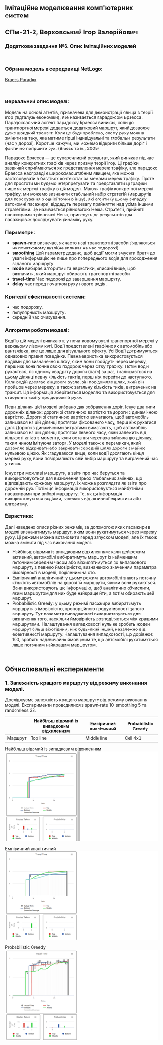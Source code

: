 ## Імітаційне моделювання комп'ютерних систем
## СПм-21-2, **Верховський Ігор Валерійович**
### Додаткове завдання №**6**. Опис імітаційних моделей

<br>

### Обрана модель в середовищі NetLogo:
[Braess Paradox](http://www.netlogoweb.org/launch#http://www.netlogoweb.org/assets/modelslib/Sample%20Models/Social%20Science/Economics/Braess%20Paradox.nlogo)

<br>

### Вербальний опис моделі:
Модель на основі агентів, призначена для демонстрації явища з теорії ігор (підгалузь економіки), яке називається парадоксом Браесса. Парадоксальний аспект парадоксу Браесса виникає, коли до транспортної мережі додається додатковий маршрут, який дозволяє дуже швидкий транзит. Коли це буде зроблено, схему руху можна змінити на таку, яка матиме гірші індивідуальні та глобальні результати (час у дорозі). Коротше кажучи, ми можемо відкрити більше доріг і фактично погіршити рух. (Braess та ін., 2005)

Парадокс Браесса — це суперечливий результат, який виникає під час аналізу конкретних графіків через призму теорії ігор. Ці графіки зазвичай сприймаються як представлення мереж трафіку, але парадокс Браесса насправді є широкомасштабним явищем, яке можна застосовувати в багатьох контекстах за межами мереж трафіку. Проте для простоти ми будемо інтерпретувати та представляти ці графіки лише як мережі трафіку в цій моделі. Маючи графік конкретної мережі трафіку, ми можемо визначити стабільний набір стратегій (маршрутів для пересування з однієї точки в іншу), які агенти (у цьому випадку автономні пасажири) віддадуть перевагу прийняттю над усіма іншими стратегіями. Це називається рівновагою Неша. Стратегії, прийняті пасажирами в рівновазі Неша, приведуть до результатів для пасажирів.ж досліджувати динаміку руху. 

### Параметри:
- **spawn-rate** визначає, як часто нові транспортні засоби з’являються на початковому вузлі(не впливає на час подорожі)
- **smoothing** Цей параметр додано, щоб водії могли змусити брати до уваги інформацію не лише про попереднього водія для проходження заданого маршруту
- **mode** вибирає алгоритми та евристики, описані вище, щоб визначити, який маршрут обирають транспортні засоби.
- **travel-time** Час подорожі до завершення маршруту.
- **delay** час перед початком руху нового водія.


### Критерії ефективності системи:
- час подорожу.
- популярнысть маршруту .
- середній час очикування.

### Алгоритм роботи моделі:

Водії в цій моделі виникають у початковому вузлі транспортної мережі у верхньому лівому куті. Водії представлені графічно як автомобіль або вантажівка, але це лише для візуального ефекту. Усі Водії дотримуються однакових правил поведінки. Певна евристика використовується водіями для визначення шляху, яким вони пройдуть через мережу, перш ніж вона почне свою подорож через сітку трафіку. Потім водій рухається, по одному квадрату дороги (патч) за раз, і залишається на цьому ділянці певну кількість тактів, перш ніж перейти до наступного. Коли водій досягає кінцевого вузла, він повідомляє шлях, який він пройшов через мережу, а також загальну кількість тиків, витрачених на транзит. Ця інформація зберігається моделлю та використовується для створення «звіту про дорожній рух».

Певні ділянки цієї моделі вибрано для зображення доріг. Існує два типи дорожніх ділянок: дороги зі статичною вартістю та дороги з динамічною вартістю. Дороги зі статичною вартістю вимагають, щоб автомобіль залишався на цій ділянці протягом фіксованого часу, перш ніж рухатися далі. Дороги з динамічними витратами вимагають, щоб автомобіль залишався на цій ділянці протягом певного часу, який залежить від кількості кліків з моменту, коли остання черепаха зайняла цю ділянку, таким чином імітуючи затори. У моделі також є перемикач, який дозволяє відкривати або закривати середній шлях дороги з майже нульовою ціною. Як згадувалося вище, коли водії досягають кінця мережі руху, вони повідомляють свій вибір маршруту та витрачений час у тиках.

Існує три можливі маршрути, а звіти про час беруться та використовуються для визначення трьох глобальних змінних, що відповідають кожному маршруту. Їх можна розглядати як звіти про дорожній рух. Потім ця інформація використовується майбутніми пасажирами при виборі маршруту. Те, як ця інформація використовується водіями, залежить від активної евристики або алгоритму.


### Евристика:

Далі наведено описи різних режимів, за допомогою яких пасажири в моделі визначатимуть маршрут, яким вони рухатимуться через мережу руху. Ці режими можна встановити перед запуском моделі, але їх також можна змінити під час виконання моделі.

- Найбільш відомий із випадковим відхиленням: коли цей режим активний, автомобілі вибиратимуть маршрут із найменшим поточним середнім часом або відхилятимуться до випадкового маршруту з певною ймовірністю, визначеною значенням параметра ймовірності в моделі, поділеним на сто.
- Емпіричний аналітичний: у цьому режимі автомобілі знають поточну кількість автомобілів на дорозі та маршрути, якими вони рухаються. Вони використовують цю інформацію, щоб аналітично обчислити, яким маршрутом для них буде найкраще йти, а потім обирають цей маршрут.
- Probabilistic Greedy: у цьому режимі пасажири вибиратимуть маршрути з імовірністю, пропорційною продуктивності даного маршруту. Тут параметр випадковості використовується для визначення того, наскільки ймовірність розподіляється між кращими маршрутами. Налаштування випадковості нуль не зробить жоден маршрут більш вірогідним, ніж будь-який інший, незалежно від ефективності маршруту. Налаштування випадковості, що дорівнює 100, зробить надзвичайно ймовірним те, що автомобілі рухатимуться лише поточним найкращим маршрутом.
 

<br>

## Обчислювальні експерименти

### 1. Залежність кращого маршруту від режиму виконання моделі.
Досліджуємо залежність кращого маршруту від режиму виконання моделі. Експерименти проводилися з spawn-rate 10, smoothing 5 та randomless 33.


<table>
	<thead>
		<tr>
			<th></th>
			<th>Найбільш відомий із випадковим відхиленням</th>
			<th>Емпіричний аналітичний</th>
			<th>Probabilistic Greedy</th>
		</tr>
	</thead>
	<tbody>
		<tr>
			<td>Маршрут</td>
			<td>Top line</td>
			<td>Middle line</td>
			<td>Cell 4x1</td>
		</tr>
	</tbody>
</table>


Найбільш відомий із випадковим відхиленням
![Найбільш відомий із випадковим відхиленням](ADD6_1.PNG)


Емпіричний аналітичний
![Емпіричний аналітичний](ADD6_2.PNG)


Probabilistic Greedy
![Probabilistic Greedy](ADD6_3.PNG)
